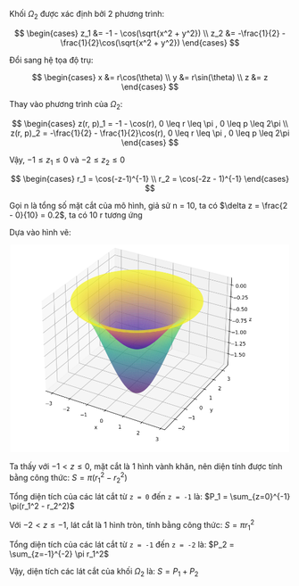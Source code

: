 Khối $\Omega_2$ được xác định bởi 2 phương trình:

$$
\begin{cases}
    z_1 &= -1 - \cos(\sqrt{x^2 + y^2}) \\
    z_2 &= -\frac{1}{2} - \frac{1}{2}\cos(\sqrt{x^2 + y^2})
\end{cases}
$$

Đổi sang hệ tọa độ trụ:

$$
\begin{cases}
    x &= r\cos(\theta) \\
    y &= r\sin(\theta) \\
    z &= z
\end{cases}
$$

Thay vào phương trình của $\Omega_2$:

$$
\begin{cases}
    z(r, p)_1 = -1 - \cos(r), 0 \leq r \leq \pi , 0 \leq p \leq 2\pi \\
    z(r, p)_2 = -\frac{1}{2} - \frac{1}{2}\cos(r), 0 \leq r \leq \pi , 0 \leq p \leq 2\pi
\end{cases}
$$

Vậy, $-1 \leq z_1 \leq 0$ và $-2 \leq z_2 \leq 0$

$$
\begin{cases}
    r_1 = \cos(-z-1)^{-1} \\
    r_2 = \cos(-2z - 1)^{-1}
\end{cases}
$$

Gọi n là tổng số mặt cắt của mô hình, giả sử n = 10, ta có $\delta z = \frac{2 - 0}{10} = 0.2$, ta có 10 r tương ứng

Dựa vào hình vẽ:

<p align="center">
<img src="./image.png" width="500">
</p>

Ta thấy với $-1 \lt z \leq 0$, mặt cắt là 1 hình vành khăn, nên diện tính được tính bằng công thức: $S = \pi(r_1^2 - r_2^2)$

Tổng diện tích của các lát cắt từ `z = 0` đến `z = -1` là: $P_1 = \sum_{z=0}^{-1} \pi(r_1^2 - r_2^2)$

Với $-2 \lt z \leq -1$, lát cắt là 1 hình tròn, tính bằng công thức: $S = \pi r_1^2$

Tổng diện tích của các lát cắt từ `z = -1` đến `z = -2` là: $P_2 = \sum_{z=-1}^{-2} \pi r_1^2$

Vậy, diện tích các lát cắt của khối $\Omega_2$ là: $S = P_1 + P_2$
